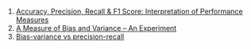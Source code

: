1. [Accuracy, Precision, Recall & F1 Score: Interpretation of Performance Measures](https://blog.exsilio.com/all/accuracy-precision-recall-f1-score-interpretation-of-performance-measures/)
2. [A Measure of Bias and Variance – An Experiment](https://www.analyticsvidhya.com/blog/2020/12/a-measure-of-bias-and-variance-an-experiment/)
3. [Bias-variance vs precision-recall](https://stats.stackexchange.com/a/191189)
